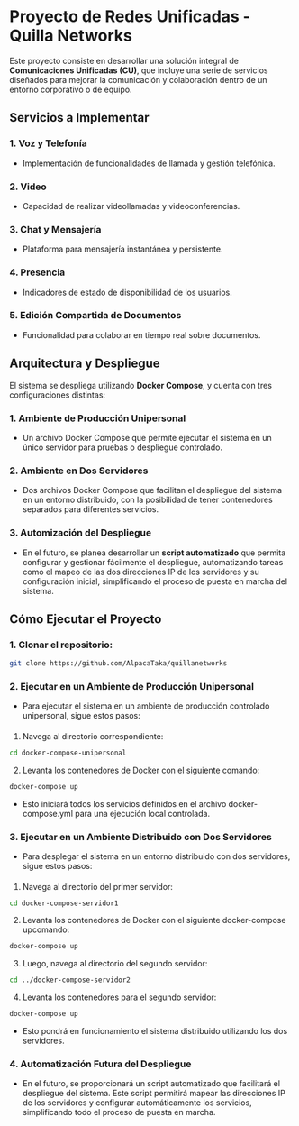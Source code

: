 
# Proyecto de Redes Unificadas - Quilla Networks

Este proyecto consiste en desarrollar una solución integral de **Comunicaciones Unificadas (CU)**, que incluye una serie de servicios diseñados para mejorar la comunicación y colaboración dentro de un entorno corporativo o de equipo.

## Servicios a Implementar

### 1. Voz y Telefonía
- Implementación de funcionalidades de llamada y gestión telefónica.

### 2. Video
- Capacidad de realizar videollamadas y videoconferencias.

### 3. Chat y Mensajería
- Plataforma para mensajería instantánea y persistente.

### 4. Presencia
- Indicadores de estado de disponibilidad de los usuarios.

### 5. Edición Compartida de Documentos
- Funcionalidad para colaborar en tiempo real sobre documentos.

## Arquitectura y Despliegue

El sistema se despliega utilizando **Docker Compose**, y cuenta con tres configuraciones distintas:

### 1. Ambiente de Producción Unipersonal
- Un archivo Docker Compose que permite ejecutar el sistema en un único servidor para pruebas o despliegue controlado.

### 2. Ambiente en Dos Servidores
- Dos archivos Docker Compose que facilitan el despliegue del sistema en un entorno distribuido, con la posibilidad de tener contenedores separados para diferentes servicios.

### 3. Automización del Despliegue
- En el futuro, se planea desarrollar un **script automatizado** que permita configurar y gestionar fácilmente el despliegue, automatizando tareas como el mapeo de las dos direcciones IP de los servidores y su configuración inicial, simplificando el proceso de puesta en marcha del sistema.

## Cómo Ejecutar el Proyecto

### 1. Clonar el repositorio:
   ```bash
   git clone https://github.com/AlpacaTaka/quillanetworks
  ```
### 2. Ejecutar en un Ambiente de Producción Unipersonal
- Para ejecutar el sistema en un ambiente de producción controlado unipersonal, sigue estos pasos:
 ####
  1. Navega al directorio correspondiente:
   ```bash
   cd docker-compose-unipersonal
   ```
  2. Levanta los contenedores de Docker con el siguiente comando:
   ```bash
   docker-compose up
   ```
  - Esto iniciará todos los servicios definidos en el archivo docker-compose.yml para una ejecución local controlada.
### 3. Ejecutar en un Ambiente Distribuido con Dos Servidores
- Para desplegar el sistema en un entorno distribuido con dos servidores, sigue estos pasos:
 ####
  1. Navega al directorio del primer servidor:
   ```bash
   cd docker-compose-servidor1
   ```
  2. Levanta los contenedores de Docker con el siguiente docker-compose upcomando:
   ```bash
   docker-compose up
   ```
  3. Luego, navega al directorio del segundo servidor:
   ```bash
   cd ../docker-compose-servidor2
   ```
  4. Levanta los contenedores para el segundo servidor:
   ```bash
   docker-compose up
   ```
  - Esto pondrá en funcionamiento el sistema distribuido utilizando los dos servidores.
### 4. Automatización Futura del Despliegue
- En el futuro, se proporcionará un script automatizado que facilitará el despliegue del sistema. Este script permitirá mapear las direcciones IP de los servidores y configurar automáticamente los servicios, simplificando todo el proceso de puesta en marcha.
  


